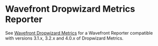 # Wavefront Dropwizard Metrics Reporter

See [Wavefront Dropwizard Metrics](https://github.com/wavefrontHQ/java/tree/master/dropwizard-metrics/dropwizard-metrics) for a Wavefront Reporter compatible with versions 3.1.x, 3.2.x and 4.0.x of Dropwizard Metrics.
